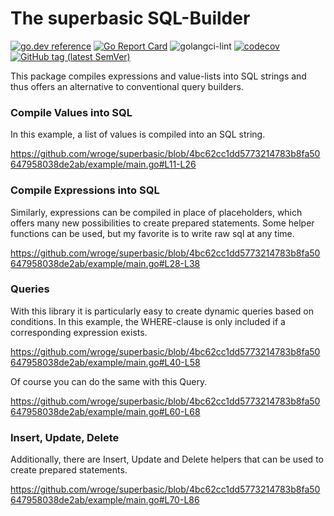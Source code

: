 # The superbasic SQL-Builder

[![go.dev reference](https://img.shields.io/badge/go.dev-reference-007d9c?logo=go&logoColor=white)](https://pkg.go.dev/github.com/wroge/superbasic)
[![Go Report Card](https://goreportcard.com/badge/github.com/wroge/superbasic)](https://goreportcard.com/report/github.com/wroge/superbasic)
![golangci-lint](https://github.com/wroge/superbasic/workflows/golangci-lint/badge.svg)
[![codecov](https://codecov.io/gh/wroge/superbasic/branch/main/graph/badge.svg?token=SBSedMOGHR)](https://codecov.io/gh/wroge/superbasic)
[![GitHub tag (latest SemVer)](https://img.shields.io/github/tag/wroge/superbasic.svg?style=social)](https://github.com/wroge/superbasic/tags)

This package compiles expressions and value-lists into SQL strings and thus offers an alternative to conventional query builders.

### Compile Values into SQL

In this example, a list of values is compiled into an SQL string.

https://github.com/wroge/superbasic/blob/4bc62cc1dd5773214783b8fa50647958038de2ab/example/main.go#L11-L26

### Compile Expressions into SQL

Similarly, expressions can be compiled in place of placeholders, which offers many new possibilities to create prepared statements. Some helper functions can be used, but my favorite is to write raw sql at any time.

https://github.com/wroge/superbasic/blob/4bc62cc1dd5773214783b8fa50647958038de2ab/example/main.go#L28-L38

### Queries

With this library it is particularly easy to create dynamic queries based on conditions. In this example, the WHERE-clause is only included if a corresponding expression exists.

https://github.com/wroge/superbasic/blob/4bc62cc1dd5773214783b8fa50647958038de2ab/example/main.go#L40-L58

Of course you can do the same with this Query.

https://github.com/wroge/superbasic/blob/4bc62cc1dd5773214783b8fa50647958038de2ab/example/main.go#L60-L68

### Insert, Update, Delete

Additionally, there are Insert, Update and Delete helpers that can be used to create prepared statements.


https://github.com/wroge/superbasic/blob/4bc62cc1dd5773214783b8fa50647958038de2ab/example/main.go#L70-L86
